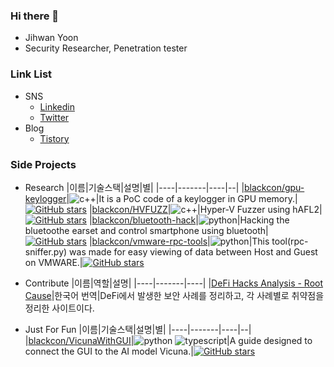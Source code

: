 ### Hi there 👋
- Jihwan Yoon
- Security Researcher, Penetration tester

### Link List
- SNS
  - [Linkedin](https://www.linkedin.com/in/blackcon/)
  - [Twitter](https://twitter.com/jh_blank)
- Blog
  - [Tistory](https://blackcon.tistory.com/)

### Side Projects
- Research
   |이름|기술스택|설명|별|
   |----|-------|----|--|
   |[blackcon/gpu-keylogger](https://github.com/blackcon/gpu-keylogger)|![c++](https://img.shields.io/badge/-C++-000000?logo=c%2B%2B&style=flat)|It is a PoC code of a keylogger in GPU memory.|[![GitHub stars](https://img.shields.io/github/stars/blackcon/gpu-keylogger?style=social&label=Star&maxAge=2592000)](https://GitHub.com/blackcon/gpu-keylogger/stargazers/)
   |[blackcon/HVFUZZ](https://github.com/blackcon/HVFUZZ)|![c++](https://img.shields.io/badge/-C++-000000?logo=c%2B%2B&style=flat)|Hyper-V Fuzzer using hAFL2|[![GitHub stars](https://img.shields.io/github/stars/blackcon/HVFUZZ?style=social&label=Star&maxAge=2592000)](https://GitHub.com/blackcon/HVFUZZ/stargazers/)
   |[blackcon/bluetooth-hack](https://github.com/blackcon/blutooth-hack)|![python](https://img.shields.io/badge/-python-000000?logo=python&style=flat)|Hacking the bluetoothe earset and control smartphone using bluetooth|[![GitHub stars](https://img.shields.io/github/stars/blackcon/blutooth-hack?style=social&label=Star&maxAge=2592000)](https://GitHub.com/blackcon/blutooth-hack/stargazers/)
   |[blackcon/vmware-rpc-tools](https://github.com/blackcon/vmware-rpc-tools)|![python](https://img.shields.io/badge/-python-000000?logo=python&style=flat)|This tool(rpc-sniffer.py) was made for easy viewing of data between Host and Guest on VMWARE.|[![GitHub stars](https://img.shields.io/github/stars/blackcon/vmware-rpc-tools?style=social&label=Star&maxAge=2592000)](https://GitHub.com/blackcon/vmware-rpc-tools/stargazers/)

- Contribute
   |이름|역할|설명|
   |----|-------|----|
   |[DeFi Hacks Analysis - Root Cause](https://web3sec.notion.site/web3sec/Web3-security-ddaa8bf9a985494dbaf70d698345b899)|한국어 번역|DeFi에서 발생한 보안 사례를 정리하고, 각 사례별로 취약점을 정리한 사이트이다.

- Just For Fun
   |이름|기술스택|설명|별|
   |----|-------|----|--|
   |[blackcon/VicunaWithGUI](https://github.com/blackcon/VicunaWithGUI)|![python](https://img.shields.io/badge/-python-000000?logo=python&style=flat) ![typescript](https://shields.io/badge/TypeScript-3178C6?logo=TypeScript&logoColor=FFF&style=flat-square)|A guide designed to connect the GUI to the AI model Vicuna.|[![GitHub stars](https://img.shields.io/github/stars/blackcon/VicunaWithGUI?style=social&label=Star&maxAge=2592000)](https://GitHub.com/blackcon/VicunaWithGUI/stargazers/)
